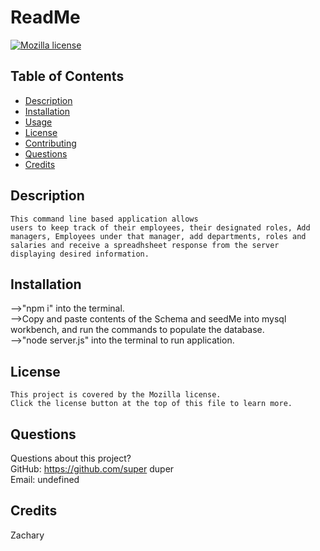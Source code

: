 # ReadMe
  [![Mozilla license](https://img.shields.io/badge/license-Mozilla-blue.svg)](https://www.mozilla.org/en-US/MPL/2.0/)
  ## Table of Contents
  - [Description](#description)
  - [Installation](#installation)
  - [Usage](#usage)
  - [License](#license)
  - [Contributing](#contributing)
  - [Questions](#questions)
  - [Credits](#credits)
  ## Description
    This command line based application allows 
    users to keep track of their employees, their designated roles, Add managers, Employees under that manager, add departments, roles and salaries and receive a spreadhsheet response from the server displaying desired information.
  ## Installation
  -->"npm i" into the terminal. <br/>
  -->Copy and paste contents of the Schema and seedMe into mysql workbench, and run the commands to populate the database.<br/>
  -->"node server.js" into the terminal to run application.
  ## License
    This project is covered by the Mozilla license. 
    Click the license button at the top of this file to learn more.
  ## Questions
  Questions about this project? <br/>
  GitHub: https://github.com/super duper <br/>
  Email: undefined 
  ## Credits
  Zachary